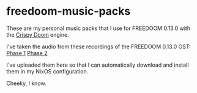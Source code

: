 # freedoom-music-packs
These are my personal music packs that I use for FREEDOOM 0.13.0 with the [Crispy Doom](https://github.com/fabiangreffrath/crispy-doom) engine.

I've taken the audio from these recordings of the FREEDOOM 0.13.0 OST:
[Phase 1](https://www.youtube.com/watch?v=M3YyyCKOiM8)
[Phase 2](https://www.youtube.com/watch?v=VYbIVaztcaA)

I've uploaded them here so that I can automatically download and install them in my NixOS configuration.

Cheeky, I know.
